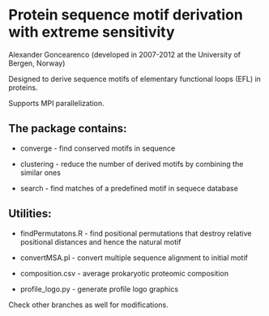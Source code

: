 # Protein sequence motif derivation with extreme sensitivity

Alexander Goncearenco (developed in 2007-2012 at the University of Bergen, Norway)

Designed to derive sequence motifs of elementary functional loops (EFL) in proteins.

Supports MPI parallelization.


## The package contains:

   * converge - find conserved motifs in sequence
   
   * clustering - reduce the number of derived motifs by combining the similar ones
   
   * search - find matches of a predefined motif in sequece database

## Utilities:
   * findPermutatons.R - find positional permutations that destroy relative positional distances and hence the natural motif

   * convertMSA.pl - convert multiple sequence alignment to initial motif
   
   * composition.csv - average prokaryotic proteomic composition
   
   * profile_logo.py - generate profile logo graphics


Check other branches as well for modifications.

 
